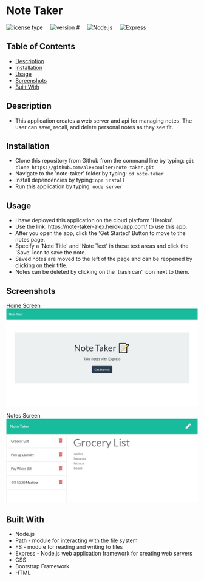 # Note Taker
[![license type](https://img.shields.io/badge/License-MIT-yellow)](#License) &nbsp;&nbsp;&nbsp; 	 ![version #](https://img.shields.io/badge/Version-1.0-blue) &nbsp;&nbsp;&nbsp; 	 ![Node.js](https://img.shields.io/badge/Built_with-Node.js-green)    &nbsp;&nbsp;&nbsp; 	 ![Express](https://img.shields.io/badge/Server-Express-orange) 
## Table of Contents  

* [Description](#Description)
* [Installation](#Installation)
* [Usage](#Usage)
* [Screenshots](#Screenshots)
* [Built With](#Built-With)

## Description  

  * This application creates a web server and api for managing notes.  The user can save, recall, and delete personal notes as they see fit.
 
## Installation  

  * Clone this repository from Github from the command line by typing: `git clone https://github.com/alexcoulter/note-taker.git`
  * Navigate to the 'note-taker' folder by typing: `cd note-taker` 
  * Install dependencies by typing: `npm install`
  * Run this application by typing: `node server`
 
## Usage  

  * I have deployed this application on the cloud platform 'Heroku'.
  * Use the link: https://note-taker-alex.herokuapp.com/ to use this app.
  * After you open the app, click the 'Get Started' Button to move to the notes page.
  * Specify a 'Note Title' and 'Note Text' in these text areas and click the 'Save' icon to save the note.
  * Saved notes are moved to the left of the page and can be reopened by clicking on their title. 
  * Notes can be deleted by clicking on the 'trash can' icon next to them.
 
## Screenshots  
Home Screen   
<img  alt="Laptop Screenshot" src= "screenshots/noteSS.jfif" width="600px" />

 Notes Screen   
<img  alt="Ipad Screenshot" src= "screenshots/note2SS.jfif" width="600px" />  
 
 
## Built With  

* Node.js
* Path - module for interacting with the file system
* FS - module for reading and writing to files
* Express -  Node.js web application framework for creating web servers
* CSS
* Bootstrap Framework
* HTML
